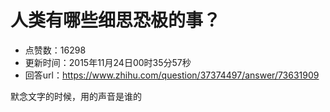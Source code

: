 # 人类有哪些细思恐极的事？
- 点赞数：16298
- 更新时间：2015年11月24日00时35分57秒
- 回答url：https://www.zhihu.com/question/37374497/answer/73631909
<body>
 <p data-pid="05L7MjDH">默念文字的时候，用的声音是谁的</p>
</body>